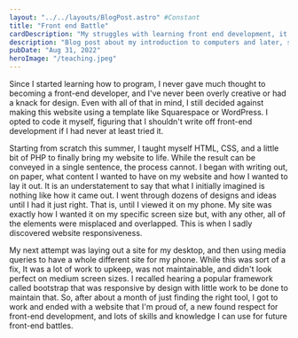 ```yaml
---
layout: "../../layouts/BlogPost.astro" #Constant
title: "Front end Battle"
cardDescription: "My struggles with learning front end development, it's secret dark side, and where I stand now"
description: "Blog post about my introduction to computers and later, software development."
pubDate: "Aug 31, 2022"
heroImage: "/teaching.jpeg"
---
```

Since I started learning how to program, I never gave much thought to becoming a front-end developer, and I've never been overly creative or
had a knack for design. Even with all of that in mind, I still decided against making this website using a template like Squarespace or
WordPress. I opted to code it myself, figuring that I shouldn't write off front-end development if I had never at least tried it.

Starting from scratch this summer, I taught myself HTML, CSS, and a little bit of PHP to finally bring my website to life. While the result
can be conveyed in a single sentence, the process cannot. I began with writing out, on paper, what content I wanted to have on my website and
how I wanted to lay it out. It is an understatement to say that what I initially imagined is nothing like how it came out. I went through
dozens of designs and ideas until I had it just right. That is, until I viewed it on my phone. My site was exactly how I wanted it on my
specific screen size but, with any other, all of the elements were misplaced and overlapped. This is when I sadly discovered website
responsiveness.

My next attempt was laying out a site for my desktop, and then using media queries to have a whole different site for my phone. While this was
sort of a fix, It was a lot of work to upkeep, was not maintainable, and didn't look perfect on medium screen sizes. I recalled hearing a
popular framework called bootstrap that was responsive by design with little work to be done to maintain that. So, after about a month of just
finding the right tool, I got to work and ended with a website that I'm proud of, a new found respect for front-end development, and lots of
skills and knowledge I can use for future front-end battles.